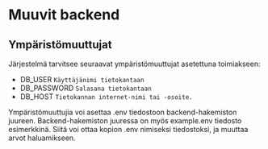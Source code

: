 # Muuvit backend

## Ympäristömuuttujat
Järjestelmä tarvitsee seuraavat ympäristömuuttujat asetettuna toimiakseen:

- DB_USER `Käyttäjänimi tietokantaan`
- DB_PASSWORD `Salasana tietokantaan`
- DB_HOST `Tietokannan internet-nimi tai -osoite.`

Ympäristömuuttujia voi asettaa .env tiedostoon backend-hakemiston juureen.
Backend-hakemiston juuressa on myös example.env tiedosto esimerkkinä. Siitä
voi ottaa kopion .env nimiseksi tiedostoksi, ja muuttaa arvot haluamikseen.